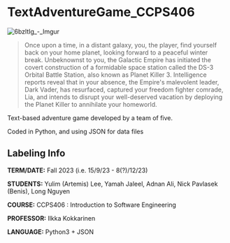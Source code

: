 # TextAdventureGame_CCPS406

![6bzltIg_-_Imgur](https://github.com/lyulim/TextAdventureGame_CCPS406/assets/79334714/34e070cf-1654-4644-8532-56c9ca106d58)



> Once upon a time, in a distant galaxy, you, the player, find yourself back on your home planet, looking forward to a peaceful winter break. Unbeknownst to you, the Galactic Empire has initiated the covert construction of a formidable space station called the DS-3 Orbital Battle Station, also known as Planet Killer 3. Intelligence reports reveal that in your absence, the Empire's malevolent leader, Dark Vader, has resurfaced, captured your freedom fighter comrade, Lia, and intends to disrupt your well-deserved vacation by deploying the Planet Killer to annihilate your homeworld.

Text-based adventure game developed by a team of five.

Coded in Python, and using JSON for data files

## Labeling Info

**TERM/DATE:** Fall 2023 (i.e. 15/9/23 - 8(?)/12/23)

**STUDENTS:** Yulim (Artemis) Lee, Yamah Jaleel, Adnan Ali, Nick Pavlasek (Benis), Long Nguyen

**COURSE:** CCPS406 : Introduction to Software Engineering

**PROFESSOR:** Ilkka Kokkarinen

**LANGUAGE:** Python3 + JSON
